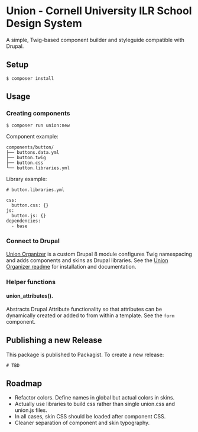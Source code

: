 # Union - Cornell University ILR School Design System

A simple, Twig-based component builder and styleguide compatible with Drupal.

## Setup

```
$ composer install
```

## Usage

### Creating components

```
$ composer run union:new
```

Component example:

```
components/button/
├── buttons.data.yml
├── button.twig
├── button.css
└── button.libraries.yml
```

Library example:

```
# button.libraries.yml

css:
  button.css: {}
js:
  button.js: {}
dependencies:
  - base
```

### Connect to Drupal

[Union Organizer](https://github.com/ilrWebServices/union_organizer/) is a custom Drupal 8 module configures Twig namespacing and adds components and skins as Drupal libraries. See the [Union Organizer readme](https://github.com/ilrWebServices/union_organizer/blob/master/README.md) for installation and documentation.

### Helper functions

#### union_attributes().

Abstracts Drupal Attribute functionality so that attributes can be dynamically created or added to from within a template. See the `form` component.

## Publishing a new Release

This package is published to Packagist. To create a new release:

```
# TBD
```

## Roadmap

- Refactor colors. Define names in global but actual colors in skins.
- Actually use libraries to build css rather than single union.css and union.js files.
- In all cases, skin CSS should be loaded after component CSS.
- Cleaner separation of component and skin typography.
